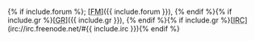 {% if include.forum %};&nbsp;[<abbr title="Official Forum">FM</abbr>]({{ include.forum }}), {% endif %}{% if include.gr %}[<abbr title="GitHub Repository">GR</abbr>]({{ include.gr }}), {% endif %}{% if include.gr %}[<abbr title="Internet Relay Chat">IRC</abbr>](irc://irc.freenode.net/#{{ include.irc }}){% endif %}
